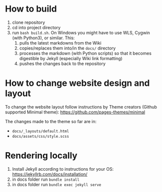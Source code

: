 # How to build

1. clone repository
2. cd into project directory
3. run `bash build.sh`. On Windows you might have to use WLS, Cygwin (with Python3), or similar. This:
    1. pulls the latest markdowns from the Wiki
    2. copies/replaces them into/in the `docs/` directory
    3. processes the markdown (with Python scripts) so that it becomes digestible by Jekyll (especially Wiki link formatting)
    4. pushes the changes back to the repository


# How to change website design and layout

To change the website layout follow instructions by Theme creators (Github supported Minimal theme): https://github.com/pages-themes/minimal

The changes made to the theme so far are in:

 -  `docs/_layouts/default.html`
 -  `docs/assets/css/style.scss`
 
 
# Rendering locally
 
1. Install Jekyll according to instructions for your OS: https://jekyllrb.com/docs/installation/
2. in docs folder run `bundle install`
3. in docs folder run `bundle exec jekyll serve`
